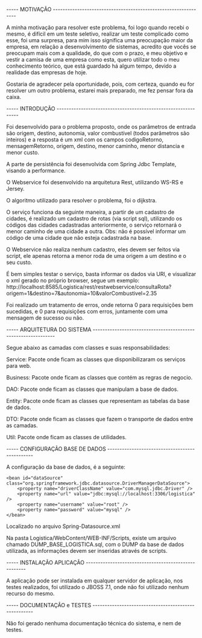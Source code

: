 ----- MOTIVAÇÃO ---------------------------------------------------------------

A minha motivação para resolver este problema, foi logo quando recebi o mesmo,
é difícil em um teste seletivo, realizar um teste complicado como esse, foi uma surpresa, para
mim isso significa uma preocupação maior da empresa, em relação a desenvolvimento de sistemas,
acredito que vocês se preocupam mais com a qualidade, do que com o prazo, e meu objetivo
e vestir a camisa de uma empresa como esta, quero utilizar todo o meu conhecimento teórico,
que está guardado há algum tempo, devido a realidade das empresas de hoje.

Gostaria de agradecer pela oportunidade, pois, com certeza, quando eu for resolver um outro problema,
estarei mais preparado, me fez pensar fora da caixa.

----- INTRODUÇÃO --------------------------------------------------------------

Foi desenvolvido para o problema proposto, onde os parâmetros de entrada são
origem, destino, autonomia, valor combustível (todos parâmetros são inteiros)
e a resposta é um xml com os campos codigoRetorno, mensagemRetorno, origem, destino,
menor caminho, menor distancia e menor custo.

A parte de persistência foi desenvolvida com Spring Jdbc Template, visando a
performance.

O Webservice foi desenvolvido na arquitetura Rest, utilizando WS-RS e Jersey.

O algoritmo utilizado para resolver o problema, foi o dijkstra.

O serviço funciona da seguinte maneira, a partir de um cadastro de cidades, é
realizado um cadastro de rotas (via script sql), utilizando os códigos das cidades cadastradas
anteriormente, o serviço retornará o menor caminho de uma cidade a outra.
Obs: não é possível informar um código de uma cidade que não esteja cadastrada na base.

O Webservice não realiza nenhum cadastro, eles devem ser feitos via script, ele
apenas retorna a menor roda de uma origem a um destino e o seu custo.

É bem simples testar o serviço, basta informar os dados via URl, e visualizar o xml
gerado no próprio browser, segue um exemplo:
http://localhost:8585/Logistica/rest/restwebservice/consultaRota?origem=1&destino=7&autonomia=10&valorCombustivel=2.35

Foi realizado um tratamento de erros, onde retorna 0 para requisições bem sucedidas, e 0 para requisições
com erros, juntamente com uma mensagem de sucesso ou não.

----- ARQUITETURA DO SISTEMA --------------------------------------------------------------

Segue abaixo as camadas com classes e suas responsabilidades:

Service: Pacote onde ficam as classes que disponibilizaram os serviços para web.

Business: Pacote onde ficam as classes que contém as regras de negocio.

DAO: Pacote onde ficam as classes que manipulam a base de dados.

Entity: Pacote onde ficam as classes que representam as tabelas da base de dados.

DTO: Pacote onde ficam as classes que fazem o transporte de dados entre as camadas.

Util: Pacote onde ficam as classes de utilidades.

----- CONFIGURAÇÃO BASE DE DADOS -----------------------------------------------

A configuração da base de dados, é a seguinte:

	<bean id="dataSource" class="org.springframework.jdbc.datasource.DriverManagerDataSource">
		<property name="driverClassName" value="com.mysql.jdbc.Driver" />
		<property name="url" value="jdbc:mysql://localhost:3306/logistica" />
		<property name="username" value="root" />
		<property name="password" value="mysql" />
	</bean>

Localizado no arquivo Spring-Datasource.xml

Na pasta Logistica/WebContent/WEB-INF/Scripts, existe um arquivo chamado DUMP_BASE_LOGISTICA.sql, 
com o DUMP da base de dados utilizada, as informações devem ser inseridas através de scripts.

----- INSTALAÇÃO APLICAÇÃO -----------------------------------------------------

A aplicação pode ser instalada em qualquer servidor de aplicação, nos testes realizados,
foi utilizado o JBOSS 7.1, onde não foi utilizado nenhum recurso do mesmo.

----- DOCUMENTAÇÂO e TESTES -----------------------------------------------------

Não foi gerado nenhuma documentação técnica do sistema, e nem de testes.

